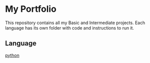 # My Portfolio

This repository contains all my Basic and Intermediate projects.
Each language has its own folder with code and instructions to run it.

## Language
[python](basic-to-intermediate-projects/python)
